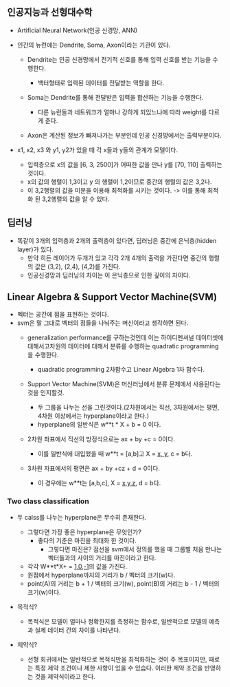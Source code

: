 ## 인공지능과 선형대수학
- Artificial Neural Network(인공 신경망, ANN)
- 인간의 뉴런에는 Dendrite, Soma, Axon이라는 기관이 있다.
    - Dendrite는 인공 신경망에서 전기적 신호를 통해 입력 신호를 받는 기능을 수행한다.
        - 백터형태로 입력된 데이터를 전달받는 역할을 한다.

    - Soma는 Dendrite를 통해 전달받은 입력을 합산하는 기능을 수행한다.
        - 다른 뉴런들과 네트워크가 얼마나 강하게 되있느냐에 따라 weight를 다르게 준다.
    - Axon은 계산된 정보가 빠져나가는 부분인데 인공 신경망에서는 출력부분이다.

- x1, x2, x3 와 y1, y2가 있을 때 각 x들과 y들의 관계가 모델이다.
    - 입력층으로 x의 값을 [6, 3, 2500]가 어떠한 값을 만나 y를 [70, 110] 출력하는 것이다. 
    - x의 값의 행렬이 1,3이고 y 의 행렬이 1,2이므로 중간의 행렬의 값은 3,2다.
    - 이 3,2행렬의 값을 미분을 이용해 최적화를 시키는 것이다. -> 이를 통해 최적화 된 3,2행렬의 값을 알 수 있다.

## 딥러닝

- 똑같이 3개의 입력층과 2개의 출력층이 있다면, 딥러닝은 중간에 은닉층(hidden layer)가 있다.
    - 만약 히든 레이어가 두개가 있고 각각 2개 4개의 출력을 가진다면 중간의 행렬의 값은 (3,2), (2,4), (4,2)를 가진다.
    - 인공신경망과 딥러닝의 차이는 이 은닉층으로 인한 깊이의 차이다.



## Linear Algebra & Support Vector Machine(SVM)

- 벡터는 공간에 점을 표현하는 것이다.
- svm은 말 그대로 벡터의 점들을 나눠주는 머신이라고 생각하면 된다.
    - generalization performance를 구하는것인데 이는 하이디멘셔널 데이터셋에 대해서고차원의 데이터에 대해서 분류를 수행하는 quadratic programming을 수행한다.
        - quadratic programming 2차함수고 Linear Algebra 1차 함수다.

    - Support Vector Machine(SVM)은 머신러닝에서 분류 문제에서 사용된다는 것을 인지할것.
        - 두 그룹을 나누는 선을 그린것이다.(2차원에서는 직선, 3차원에서는 평면, 4차원 이상에서는 hyperplane이라고 한다.)
        - hyperplane의 일반식은 w**t * X + b = 0 이다.
    - 2차원 좌표에서 직선의 방정식으로는 ax + by +c = 0이다.
        - 이를 일반식에 대입했을 때 w**t = [a,b]고 X = [x, y](2,1), c = b다.
    - 3차원 자표에서의 평면은 ax + by +cz + d = 0이다.
        - 이 경우에는 w**t는 [a,b,c], X = [x,y,z](1,3), d = b다.


### Two class classification

- 두 calss를 나누는 hyperplane은 무수히 존재한다. 
    - 그렇다면 가장 좋은 hyperplane은 무엇인가?
        - 좋다의 기준은 마진을 최대화 한 것이다.
            - 그렇다면 마진은? 점선을 svm에서 정의를 했을 때 그룹별 처음 만나는 벡터들과의 사이의 거리를 마진이라고 한다.
    -  각각 W**t*X+ = [1,0,-1](1,3)의 값을 가진다.
    - 원점에서 hyperplane까지의 거리가 b / 벡터의 크기(w)다.
    - point(A)의 거리는 b + 1 / 벡터의 크기(w), point(B)의 거리는 b - 1 / 벡터의 크기(w)이다.


- 목적식? 
    - 목적식은 모델이 얼마나 정확한지를 측정하는 함수로, 일반적으로 모델의 예측과 실제 데이터 간의 차이를 나타낸다.
- 제약식?
    - 선형 회귀에서는 일반적으로 목적식만을 최적화하는 것이 주 목표이지만, 때로는 특정 제약 조건이나 제한 사항이 있을 수 있습다. 이러한 제약 조건을 반영하는 것을 제약식이라고 한다.
    